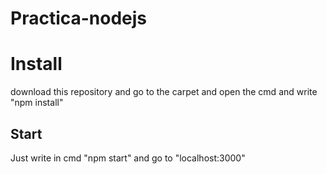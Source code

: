 # Practica-nodejs

<h1>Install</h1>

  download this repository and go to the carpet and open the cmd and write "npm install"
  
 <h2>Start</h2>
 
 Just write in cmd "npm start" and go to "localhost:3000"
